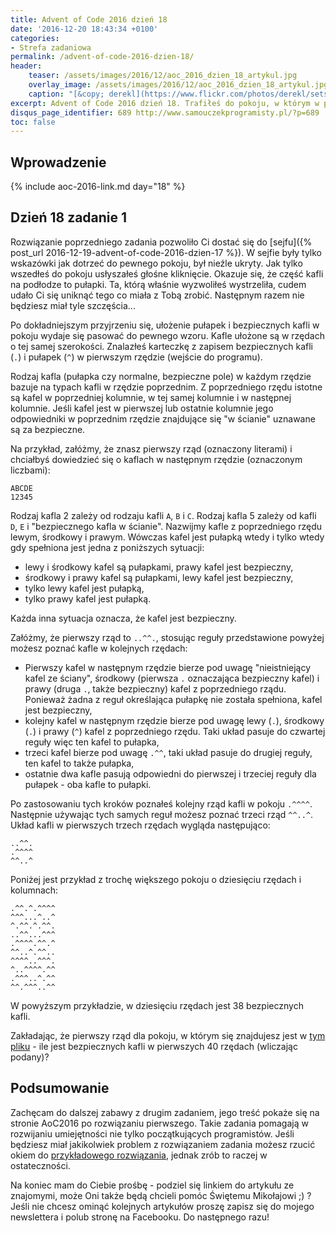 ```yaml
---
title: Advent of Code 2016 dzień 18
date: '2016-12-20 18:43:34 +0100'
categories:
- Strefa zadaniowa
permalink: /advent-of-code-2016-dzien-18/
header:
    teaser: /assets/images/2016/12/aoc_2016_dzien_18_artykul.jpg
    overlay_image: /assets/images/2016/12/aoc_2016_dzien_18_artykul.jpg
    caption: "[&copy; derekl](https://www.flickr.com/photos/derekl/sets/72157649148835567)"
excerpt: Advent of Code 2016 dzień 18. Trafiłeś do pokoju, w którym w podłodze ukrytych jest sporo pułapek. Znasz algorytm według, którego układane były pułapki. Które kafle są bezpieczne?
disqus_page_identifier: 689 http://www.samouczekprogramisty.pl/?p=689
toc: false
---
```


## Wprowadzenie

{% include aoc-2016-link.md day="18" %}

## Dzień 18 zadanie 1

Rozwiązanie poprzedniego zadania pozwoliło Ci dostać się do [sejfu]({% post_url 2016-12-19-advent-of-code-2016-dzien-17 %}). W sejfie były tylko wskazówki jak dotrzeć do pewnego pokoju, był nieźle ukryty. Jak tylko wszedłeś do pokoju usłyszałeś głośne kliknięcie. Okazuje się, że część kafli na podłodze to pułapki. Ta, którą właśnie wyzwoliłeś wystrzeliła, cudem udało Ci się uniknąć tego co miała z Tobą zrobić. Następnym razem nie będziesz miał tyle szczęścia...

Po dokładniejszym przyjrzeniu się, ułożenie pułapek i bezpiecznych kafli w pokoju wydaje się pasować do pewnego wzoru. Kafle ułożone są w rzędach o tej samej szerokości. Znalazłeś karteczkę z zapisem bezpiecznych kafli (`.`) i pułapek (`^`) w pierwszym rzędzie (wejście do programu).

Rodzaj kafla (pułapka czy normalne, bezpieczne pole) w każdym rzędzie bazuje na typach kafli w rzędzie poprzednim. Z poprzedniego rzędu istotne są kafel w poprzedniej kolumnie, w tej samej kolumnie i w następnej kolumnie. Jeśli kafel jest w pierwszej lub ostatnie kolumnie jego odpowiedniki w poprzednim rzędzie znajdujące się "w ścianie" uznawane są za bezpieczne.

Na przykład, załóżmy, że znasz pierwszy rząd (oznaczony literami) i chciałbyś dowiedzieć się o kaflach w następnym rzędzie (oznaczonym liczbami):

    ABCDE
    12345

Rodzaj kafla 2 zależy od rodzaju kafli `A`, `B` i `C`. Rodzaj kafla 5 zależy od kafli `D`, `E` i "bezpiecznego kafla w ścianie". Nazwijmy kafle z poprzedniego rzędu lewym, środkowy i prawym. Wówczas kafel jest pułapką wtedy i tylko wtedy gdy spełniona jest jedna z poniższych sytuacji:
- lewy i środkowy kafel są pułapkami, prawy kafel jest bezpieczny,
- środkowy i prawy kafel są pułapkami, lewy kafel jest bezpieczny,
- tylko lewy kafel jest pułapką,
- tylko prawy kafel jest pułapką.

Każda inna sytuacja oznacza, że kafel jest bezpieczny.

Załóżmy, że pierwszy rząd to `..^^.`, stosując reguły przedstawione powyżej możesz poznać kafle w kolejnych rzędach:

- Pierwszy kafel w następnym rzędzie bierze pod uwagę "nieistniejący kafel ze ściany", środkowy (pierwsza `.` oznaczająca bezpieczny kafel) i prawy (druga `.`, także bezpieczny) kafel z poprzedniego rządu. Ponieważ żadna z reguł określająca pułapkę nie została spełniona, kafel jest bezpieczny,
- kolejny kafel w następnym rzędzie bierze pod uwagę lewy (`.`), środkowy (`.`) i prawy (`^`) kafel z poprzedniego rzędu. Taki układ pasuje do czwartej reguły więc ten kafel to pułapka,
- trzeci kafel bierze pod uwagę `.^^`, taki układ pasuje do drugiej reguły, ten kafel to także pułapka,
- ostatnie dwa kafle pasują odpowiedni do pierwszej i trzeciej reguły dla pułapek - oba kafle to pułapki.

Po zastosowaniu tych kroków poznałeś kolejny rząd kafli w pokoju `.^^^^`. Następnie używając tych samych reguł możesz poznać trzeci rząd `^^..^`. Układ kafli w pierwszych trzech rzędach wygląda następująco:

    ..^^.
    .^^^^
    ^^..^

Poniżej jest przykład z trochę większego pokoju o dziesięciu rzędach i kolumnach:

    .^^.^.^^^^
    ^^^...^..^
    ^.^^.^.^^.
    ..^^...^^^
    .^^^^.^^.^
    ^^..^.^^..
    ^^^^..^^^.
    ^..^^^^.^^
    .^^^..^.^^
    ^^.^^^..^^

W powyższym przykładzie, w dziesięciu rzędach jest 38 bezpiecznych kafli.

Zakładając, że pierwszy rząd dla pokoju, w którym się znajdujesz jest w [tym pliku](https://raw.githubusercontent.com/SamouczekProgramisty/StrefaZadaniowaSamouka/master/05_aoc_2016/src/main/test/resources/day18_input.txt) - ile jest bezpiecznych kafli w pierwszych 40 rzędach (wliczając podany)?

## Podsumowanie

Zachęcam do dalszej zabawy z drugim zadaniem, jego treść pokaże się na stronie AoC2016 po rozwiązaniu pierwszego. Takie zadania pomagają w rozwijaniu umiejętności nie tylko początkujących programistów. Jeśli będziesz miał jakikolwiek problem z rozwiązaniem zadania możesz rzucić okiem do [przykładowego rozwiązania](https://github.com/SamouczekProgramisty/StrefaZadaniowaSamouka/tree/master/05_aoc_2016/src/main/java/pl/samouczekprogramisty/szs/aoc2016/day18), jednak zrób to raczej w ostateczności.

Na koniec mam do Ciebie prośbę - podziel się linkiem do artykułu ze znajomymi, może Oni także będą chcieli pomóc Świętemu Mikołajowi ;) ? Jeśli nie chcesz ominąć kolejnych artykułów proszę zapisz się do mojego newslettera i polub stronę na Facebooku. Do następnego razu!
